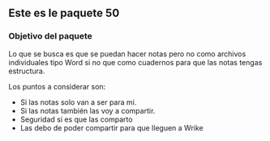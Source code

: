 ## Este es le paquete 50

### Objetivo del paquete
Lo que se busca es que se puedan hacer notas pero no como archivos individuales tipo Word si no que como cuadernos para que las notas tengas estructura.

Los puntos a considerar son:
- Si las notas solo van a ser para mi.
- Si las notas también las voy a compartir.
- Seguridad si es que las comparto
- Las debo de poder compartir para que lleguen a Wrike
